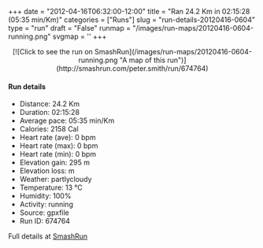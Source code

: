 +++
date = "2012-04-16T06:32:00-12:00"
title = "Ran 24.2 Km in 02:15:28 (05:35 min/Km)"
categories = ["Runs"]
slug = "run-details-20120416-0604"
type = "run"
draft = "False"
runmap = "/images/run-maps/20120416-0604-running.png"
svgmap = '<polyline points="0 59, 1 58, 2 58, 4 55, 5 54, 9 51, 14 46, 13 45, 13 45, 12 44, 12 43, 13 43, 13 43, 14 43, 22 45, 28 45, 31 45, 33 46, 36 49, 37 49, 39 50, 41 50, 43 50, 47 49, 50 48, 53 49, 54 49, 55 49, 57 48, 58 47, 57 45, 56 43, 57 43, 61 43, 63 42, 64 42, 68 43, 68 45, 69 45, 71 45, 73 46, 76 44, 83 47, 86 48, 90 47, 93 48, 94 48, 98 47, 100 47, 98 47, 94 48, 92 48, 90 47, 85 48, 82 47, 75 44, 73 45, 70 45, 68 45, 67 43, 64 42, 63 42, 61 43, 56 43, 57 45, 58 47, 56 48, 54 49, 53 49, 50 48, 48 49, 45 50, 42 50, 40 50, 38 50, 36 49, 32 46, 32 47, 27 54, 26 55, 23 56, 22 59, 21 59, 20 58, 19 56, 18 55, 15 56, 14 56, 13 57, 12 57, 12 58, 11 59, 9 58, 7 58, 4 56, 3 57, 2 58, 1 58, 0 58">'
+++



<!--more-->

<center>
[![Click to see the run on SmashRun](/images/run-maps/20120416-0604-running.png "A map of this run")](http://smashrun.com/peter.smith/run/674764)
</center>

#### Run details

* Distance: 24.2 Km
* Duration: 02:15:28
* Average pace: 05:35 min/Km
* Calories: 2158 Cal
* Heart rate (ave): 0 bpm
* Heart rate (max): 0 bpm
* Heart rate (min): 0 bpm
* Elevation gain: 295 m
* Elevation loss:  m
* Weather: partlycloudy
* Temperature: 13 &deg;C
* Humidity: 100%
* Activity: running
* Source: gpxfile
* Run ID: 674764

Full details at [SmashRun](http://smashrun.com/peter.smith/run/674764)